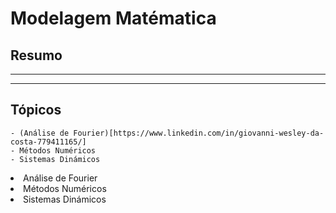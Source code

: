 # Modelagem Matématica

## Resumo
--- 
---

## Tópicos

    - (Análise de Fourier)[https://www.linkedin.com/in/giovanni-wesley-da-costa-779411165/]
    - Métodos Numéricos
    - Sistemas Dinámicos

<lu>
    <li>Análise de Fourier</li>
    <li>Métodos Numéricos</li>
    <li>Sistemas Dinámicos</li>
</lu>